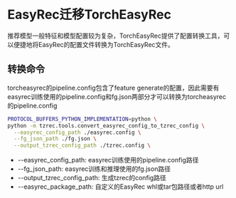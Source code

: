 # EasyRec迁移TorchEasyRec

推荐模型一般特征和模型配置较为复杂，TorchEasyRec提供了配置转换工具，可以便捷地将EasyRec的配置文件转换为TorchEasyRec文件。

## 转换命令

torcheasyrec的pipeline.config包含了feature generate的配置，因此需要有easyrec训练使用的pipeline.config和fg.json两部分才可以转换为torcheasyrec的pipeline.config

```bash
PROTOCOL_BUFFERS_PYTHON_IMPLEMENTATION=python \
python -m tzrec.tools.convert_easyrec_config_to_tzrec_config \
  --easyrec_config_path ./easyrec.config \
  --fg_json_path ./fg.json \
  --output_tzrec_config_path ./tzrec.config \
```

- --easyrec_config_path: easyrec训练使用的pipeline.config路径
- --fg_json_path: easyrec训练和推理使用的fg.json路径
- --output_tzrec_config_path: 生成tzrec的config路径
- --easyrec_package_path: 自定义的EasyRec whl或tar包路径或者http url
